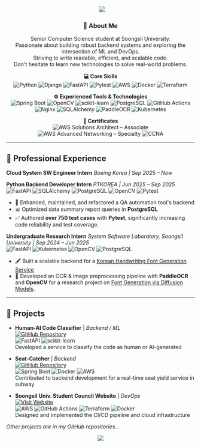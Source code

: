 <div align="center">
  <img src="https://capsule-render.vercel.app/api?type=waving&height=280&color=gradient&customColorList=4&text=UIJONG%20YANG&fontAlign=39&textBg=false">
</div>

<div align="center">

### 👋 About Me
Senior Computer Science student at Soongsil University.  
Passionate about building robust backend systems and exploring the intersection of ML and DevOps.  
Striving to write readable, efficient, and scalable code.  
Don't hesitate to learn new technologies to solve real-world problems.

**💻 Core Skills**  
![Python](https://img.shields.io/badge/Python-3776AB?style=flat&logo=python&logoColor=white)
![Django](https://img.shields.io/badge/Django-092E20?style=flat&logo=django&logoColor=white)
![FastAPI](https://img.shields.io/badge/FastAPI-009688?style=flat&logo=fastapi&logoColor=white)
![Pytest](https://img.shields.io/badge/Pytest-0A9EDC?style=flat&logo=pytest&logoColor=white)
![AWS](https://img.shields.io/badge/AWS-232F3E?style=flat&logo=amazonaws&logoColor=white)
![Docker](https://img.shields.io/badge/Docker-2496ED?style=flat&logo=docker&logoColor=white)
![Terraform](https://img.shields.io/badge/Terraform-623CE4?style=flat&logo=terraform&logoColor=white)

**⚙️ Experienced Tools & Technologies**  
![Spring Boot](https://img.shields.io/badge/Spring%20Boot-6DB33F?style=flat&logo=springboot&logoColor=white)
![OpenCV](https://img.shields.io/badge/OpenCV-5C3EE8?style=flat&logo=opencv&logoColor=white)
![scikit-learn](https://img.shields.io/badge/scikit--learn-F7931E?style=flat&logo=scikitlearn&logoColor=white)
![PostgreSQL](https://img.shields.io/badge/PostgreSQL-4169E1?style=flat&logo=postgresql&logoColor=white)
![GitHub Actions](https://img.shields.io/badge/GitHub%20Actions-2088FF?style=flat&logo=githubactions&logoColor=white)
![Nginx](https://img.shields.io/badge/Nginx-009639?style=flat&logo=nginx&logoColor=white)
![SQLAlchemy](https://img.shields.io/badge/SQLAlchemy-D71F00?style=flat)
![PaddleOCR](https://img.shields.io/badge/PaddleOCR-2C7BE5?style=flat)
![Kubernetes](https://img.shields.io/badge/Kubernetes-2496ED?style=flat&logo=kubernetes&logoColor=white)

**📜 Certificates**  
![AWS Solutions Architect – Associate](https://img.shields.io/badge/AWS%20Solutions%20Architect%20%E2%80%93%20Associate-232F3E?style=flat&logo=amazonaws&logoColor=white)
![AWS Advanced Networking – Specialty](https://img.shields.io/badge/AWS%20Advanced%20Networking%20%E2%80%93%20Specialty-232F3E?style=flat&logo=amazonaws&logoColor=white)
![CCNA](https://img.shields.io/badge/Cisco%20CCNA-1BA0D7?style=flat&logo=cisco&logoColor=white)

</div>

---

## 💼 Professional Experience

**Cloud System SW Engineer Intern** *Boeing Korea | Sep 2025 – Now*  

**Python Backend Developer Intern** *PTKOREA | Jun 2025 – Sep 2025*  
![FastAPI](https://img.shields.io/badge/FastAPI-009688?style=flat&logo=fastapi&logoColor=white)
![SQLAlchemy](https://img.shields.io/badge/SQLAlchemy-D71F00?style=flat)
![PostgreSQL](https://img.shields.io/badge/PostgreSQL-4169E1?style=flat&logo=postgresql&logoColor=white)
![OpenCV](https://img.shields.io/badge/OpenCV-5C3EE8?style=flat&logo=opencv&logoColor=white)
![Pytest](https://img.shields.io/badge/Pytest-0A9EDC?style=flat&logo=pytest&logoColor=white)  
* 🧪 Enhanced, maintained, and refactored a QA automation tool's backend
* 📊 Optimized data summary report queries in **PostgreSQL**
* ✅ Authored **over 750 test cases** with **Pytest**, significantly increasing code reliability and test coverage.

**Undergraduate Research Intern** *System Software Laboratory, Soongsil University | Sep 2024 – Jun 2025*  
![FastAPI](https://img.shields.io/badge/FastAPI-009688?style=flat&logo=fastapi&logoColor=white)
![Kubernetes](https://img.shields.io/badge/Kubernetes-2496ED?style=flat&logo=kubernetes&logoColor=white)
![OpenCV](https://img.shields.io/badge/OpenCV-5C3EE8?style=flat&logo=opencv&logoColor=white)
![PostgreSQL](https://img.shields.io/badge/PostgreSQL-4169E1?style=flat&logo=postgresql&logoColor=white)
* 🖋️ Built a scalable backend for a [Korean Handwriting Font Generation Service](https://www.koreascience.kr/article/CFKO202404272002306.pdf)
* 🧠 Developed an OCR & image preprocessing pipeline with **PaddleOCR** and **OpenCV** for a research project on [Font Generation via Diffusion Models](https://www.manuscriptlink.com/society/kips/conference/ask2025/programBook/presentation/pdf/oral/KIPS_C2025A0202).

---

## 🚀 Projects

* **Human-AI Code Classifier** | *Backend / ML*  
  [![GitHub Repository](https://img.shields.io/badge/GitHub-Repository-181717?style=flat&logo=github&logoColor=white)](https://github.com/SSU2025-PS-MLProject/Human-AI-Code-Classifier)  
  ![FastAPI](https://img.shields.io/badge/FastAPI-009688?style=flat&logo=fastapi&logoColor=white)
  ![scikit-learn](https://img.shields.io/badge/scikit--learn-F7931E?style=flat&logo=scikitlearn&logoColor=white)  
  Developed a service to classify the code as human or AI-generated 

* **Seat-Catcher** | *Backend*  
  [![GitHub Repository](https://img.shields.io/badge/GitHub-Repository-181717?style=flat&logo=github&logoColor=white)](https://github.com/seat-catcher/SeatCatcher-API)  
  ![Spring Boot](https://img.shields.io/badge/Spring%20Boot-6DB33F?style=flat&logo=springboot&logoColor=white)
  ![Docker](https://img.shields.io/badge/Docker-2496ED?style=flat&logo=docker&logoColor=white)
  ![AWS](https://img.shields.io/badge/AWS-232F3E?style=flat&logo=amazonaws&logoColor=white)  
  Contributed to backend development for a real-time seat yield service in subway

* **Soongsil Univ. Student Council Website** | *DevOps*  
  [![Visit Website](https://img.shields.io/badge/Visit-Website-1E90FF?style=flat)](https://stu.ssu.ac.kr/)  
  ![AWS](https://img.shields.io/badge/AWS-232F3E?style=flat&logo=amazonaws&logoColor=white)
  ![GitHub Actions](https://img.shields.io/badge/GitHub%20Actions-2088FF?style=flat&logo=githubactions&logoColor=white)
  ![Terraform](https://img.shields.io/badge/Terraform-623CE4?style=flat&logo=terraform&logoColor=white)
  ![Docker](https://img.shields.io/badge/Docker-2496ED?style=flat&logo=docker&logoColor=white)  
  Designed and implemented the CI/CD pipeline and cloud infrastructure

*Other projects are in my GitHub repositories...*
<br>
<div align="center">
<img src="https://capsule-render.vercel.app/api?type=waving&color=gradient&customColorList=4&height=120&animation=fadeIn&section=footer&fontAlign=70">
</div>
